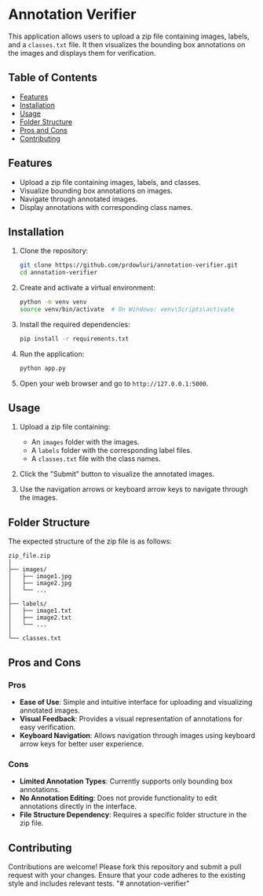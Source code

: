 # Annotation Verifier

This application allows users to upload a zip file containing images, labels, and a `classes.txt` file. It then visualizes the bounding box annotations on the images and displays them for verification.

## Table of Contents

- [Features](#features)
- [Installation](#installation)
- [Usage](#usage)
- [Folder Structure](#folder-structure)
- [Pros and Cons](#pros-and-cons)
- [Contributing](#contributing)

## Features

- Upload a zip file containing images, labels, and classes.
- Visualize bounding box annotations on images.
- Navigate through annotated images.
- Display annotations with corresponding class names.

## Installation

1. Clone the repository:

    ```bash
    git clone https://github.com/prdowluri/annotation-verifier.git
    cd annotation-verifier
    ```

2. Create and activate a virtual environment:

    ```bash
    python -m venv venv
    source venv/bin/activate  # On Windows: venv\Scripts\activate
    ```

3. Install the required dependencies:

    ```bash
    pip install -r requirements.txt
    ```

4. Run the application:

    ```bash
    python app.py
    ```

5. Open your web browser and go to `http://127.0.0.1:5000`.

## Usage

1. Upload a zip file containing:
    - An `images` folder with the images.
    - A `labels` folder with the corresponding label files.
    - A `classes.txt` file with the class names.

2. Click the "Submit" button to visualize the annotated images.

3. Use the navigation arrows or keyboard arrow keys to navigate through the images.

## Folder Structure

The expected structure of the zip file is as follows:

```
zip_file.zip
│
├── images/
│   ├── image1.jpg
│   ├── image2.jpg
│   └── ...
│
├── labels/
│   ├── image1.txt
│   ├── image2.txt
│   └── ...
│
└── classes.txt
```

## Pros and Cons

### Pros

- **Ease of Use**: Simple and intuitive interface for uploading and visualizing annotated images.
- **Visual Feedback**: Provides a visual representation of annotations for easy verification.
- **Keyboard Navigation**: Allows navigation through images using keyboard arrow keys for better user experience.

### Cons

- **Limited Annotation Types**: Currently supports only bounding box annotations.
- **No Annotation Editing**: Does not provide functionality to edit annotations directly in the interface.
- **File Structure Dependency**: Requires a specific folder structure in the zip file.

## Contributing

Contributions are welcome! Please fork this repository and submit a pull request with your changes. Ensure that your code adheres to the existing style and includes relevant tests.
"# annotation-verifier" 
